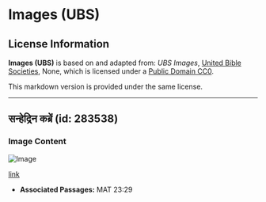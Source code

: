 # Images (UBS)

## License Information

**Images (UBS)** is based on and adapted from: _UBS Images_, [United Bible Societies](https://unitedbiblesocieties.org/), None, which is licensed under a [Public Domain CC0](https://creativecommons.org/public-domain/cc0/).

This markdown version is provided under the same license.



--------------------------------

## सन्हेद्रिन कब्रें (id: 283538)

### Image Content

![Image](https://cdn.aquifer.bible/aquifer-content/resources/Media/WEB-0789_sanhedrin_tombs.jpg)

[link](https://cdn.aquifer.bible/aquifer-content/resources/Media/WEB-0789_sanhedrin_tombs.jpg)

* **Associated Passages:** MAT 23:29

